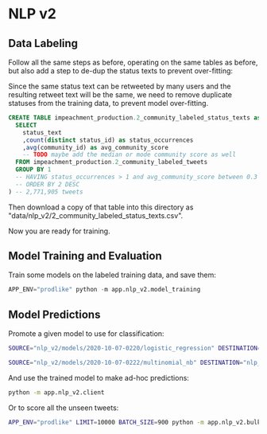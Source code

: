 # NLP v2

## Data Labeling

Follow all the same steps as before, operating on the same tables as before, but also add a step to de-dup the status texts to prevent over-fitting:

Since the same status text can be retweeted by many users and the resulting retweet text will be the same,
 we need to remove duplicate statuses from the training data, to prevent model over-fitting.

```sql
CREATE TABLE impeachment_production.2_community_labeled_status_texts as (
  SELECT
    status_text
    ,count(distinct status_id) as status_occurrences
    ,avg(community_id) as avg_community_score
    -- TODO maybe add the median or mode community score as well
  FROM impeachment_production.2_community_labeled_tweets
  GROUP BY 1
  -- HAVING status_occurrences > 1 and avg_community_score between 0.3 and 0.7
  -- ORDER BY 2 DESC
) -- 2,771,905 tweets
```

Then download a copy of that table into this directory as "data/nlp_v2/2_community_labeled_status_texts.csv".

Now you are ready for training.

## Model Training and Evaluation

Train some models on the labeled training data, and save them:

```py
APP_ENV="prodlike" python -m app.nlp_v2.model_training
```

## Model Predictions

Promote a given model to use for classification:

```sh
SOURCE="nlp_v2/models/2020-10-07-0220/logistic_regression" DESTINATION="nlp_v2/models/best/logistic_regression" python -m app.nlp_v2.model_promotion

SOURCE="nlp_v2/models/2020-10-07-0222/multinomial_nb" DESTINATION="nlp_v2/models/best/multinomial_nb" python -m app.nlp_v2.model_promotion
```

And use the trained model to make ad-hoc predictions:

```sh
python -m app.nlp_v2.client
```

Or to score all the unseen tweets:

```sh
APP_ENV="prodlike" LIMIT=10000 BATCH_SIZE=900 python -m app.nlp_v2.bulk_predict
```
